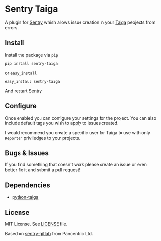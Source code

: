 # Sentry Taiga

A plugin for [Sentry](http://getsentry.com) whish allows issue creation in your [Taiga](https://taiga.io) peojects from errors.

## Install

Install the package via `pip`

```
pip install sentry-taiga
```

or `easy_install`

```
easy_install sentry-taiga
```

And restart Sentry

## Configure

Once enabled you can configure your settings for the project. You can also include default tags you wish to apply to issues created.

I would recommend you create a specific user for Taiga to use with only `Reporter` priviledges to your projects.

Bugs & Issues
-------------

If you find something that doesn't work please create an issue or even better fix it and submit a pull request!

Dependencies
------------

* [python-taiga](https://pypi.python.org/pypi/python-taiga)

License
-------

MIT License. See [LICENSE](https://github.com/rochsystems/sentry-taiga/blob/master/LICENSE) file.

Based on [sentry-gitlab](https://pypi.python.org/pypi/python-taiga) from Pancentric Ltd.

